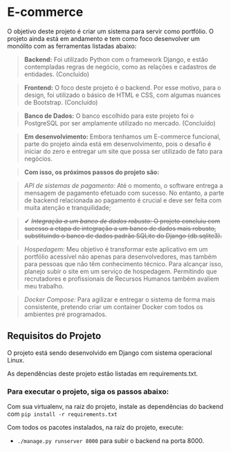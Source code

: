 # E-commerce

O objetivo deste projeto é criar um sistema para servir como portfólio.
O projeto ainda está em andamento e tem como foco desenvolver um monólito com as ferramentas listadas abaixo:

> **Backend:** Foi utilizado Python com o framework Django, e estão contempladas regras de negócio, como as relações e cadastros de entidades. (Concluído)

> **Frontend:** O foco deste projeto é o backend. Por esse motivo, para o design, foi utilizado o básico de HTML e CSS, com algumas nuances de Bootstrap. (Concluído)

> **Banco de Dados:** O banco escolhido para este projeto foi o PostgreSQL por ser amplamente utilizado no mercado. (Concluído)

> **Em desenvolvimento:** Embora tenhamos um E-commerce funcional, parte do projeto ainda está em desenvolvimento, pois o desafio é iniciar do zero e entregar um site que possa ser utilizado de fato para negócios.

> **Com isso, os próximos passos do projeto são:**
 
 > *API de sistemas de pagamento:* Até o momento, o software entrega a mensagem de pagamento efetuado com sucesso. No entanto, a parte de backend relacionada ao pagamento é crucial e deve ser feita com muita atenção e tranquilidade;
 
 > ✔ ~~*Integração a um banco de dados robusto:* O projeto concluiu com sucesso a etapa de integração a um banco de dados mais robusto, substituindo o banco de dados padrão SQLite do Django (db.sqlite3).~~
 
 > *Hospedagem:* Meu objetivo é transformar este aplicativo em um portfólio acessível não apenas para desenvolvedores, mas também para pessoas que não têm conhecimento técnico. Para alcançar isso, planejo subir o site em um serviço de hospedagem. Permitindo que recrutadores e profissionais de Recursos Humanos também avaliem meu trabalho.

 > *Docker Compose:* Para agilizar e entregar o sistema de forma mais consistente, pretendo criar um container Docker com todos os ambientes pré programados.

## Requisitos do Projeto

O projeto está sendo desenvolvido em Django com sistema operacional Linux.

As dependências deste projeto estão listadas em requirements.txt.


### Para executar o projeto, siga os passos abaixo:

Com sua virtualenv, na raiz do projeto, instale as dependências do backend com
`pip install -r requirements.txt`

Com todos os pacotes instalados, na raiz do projeto, execute:
- `./manage.py runserver 8000` para subir o backend na porta 8000.
